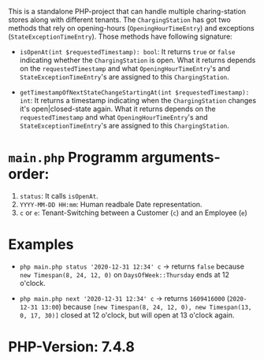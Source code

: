This is a standalone PHP-project that can handle multiple charing-station stores along with different tenants. 
The `ChargingStation` has got two methods that rely on opening-hours (`OpeningHourTimeEntry`) and exceptions (`StateExceptionTimeEntry`).
Those methods have following signature:

* `isOpenAt(int $requestedTimestamp): bool`: It returns `true` or `false` indicating whether the `ChargingStation` is open.
What it returns depends on the `requestedTimestamp` and what `OpeningHourTimeEntry`'s and `StateExceptionTimeEntry`'s are assigned to this `ChargingStation`. 

* `getTimestampOfNextStateChangeStartingAt(int $requestedTimestamp): int`: It returns a timestamp indicating when
the `ChargingStation` changes it's open|closed-state again. 
What it returns depends on the `requestedTimestamp` and what `OpeningHourTimeEntry`'s and `StateExceptionTimeEntry`'s are assigned to this `ChargingStation`. 

# `main.php` Programm arguments-order:

1. `status`: It calls `isOpenAt`.
2. `YYYY-MM-DD HH:mm`: Human readbale Date representation.
3. `c` or `e`: Tenant-Switching between a Customer (`c`) and an Employee (`e`)

# Examples

* `php main.php status '2020-12-31 12:34' c` -> returns `false` because 
`new Timespan(8, 24, 12, 0)` on `DaysOfWeek::Thursday` ends at 12 o'clock.

* `php main.php next '2020-12-31 12:34' c` -> returns `1609416000` (`2020-12-31 13:00`) because 
`[new Timespan(8, 24, 12, 0), new Timespan(13, 0, 17, 30)]` closed at 12 o'clock, but will open at 13 o'clock again.

# PHP-Version: 7.4.8
